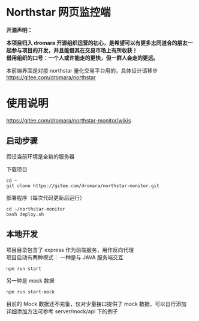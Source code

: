 # Northstar 网页监控端

**开源声明：**

**本项目归入 dromara 开源组织运营的初心，是希望可以有更多志同道合的朋友一起参与项目的开发，并且能借其在交易市场上有所收获！**  
**借用组织的口号：一个人或许能走的更快，但一群人会走的更远。**

本前端界面是对接 northstar 量化交易平台用的，具体设计请移步  
https://gitee.com/dromara/northstar

# 使用说明

https://gitee.com/dromara/northstar-monitor/wikis

## 启动步骤

假设当前环境是全新的服务器

下载项目

```
cd ~
git clone https://gitee.com/dromara/northstar-monitor.git
```

部署程序（每次代码更新后运行）

```
cd ~/northstar-monitor
bash deploy.sh
```

## 本地开发

项目目录包含了 express 作为前端服务，用作反向代理  
项目启动有两种模式：
一种是与 JAVA 服务端交互

```
npm run start
```

另一种是 mock 数据

```
npm run start-mock
```

目前的 Mock 数据还不完备，仅对少量接口提供了 mock 数据，可以自行添加  
详细添加方法可参考 server/mock/api 下的例子
